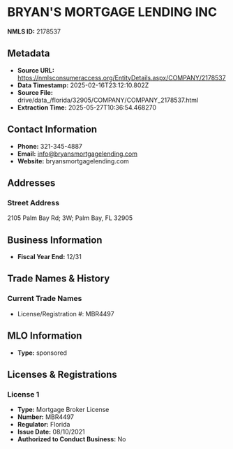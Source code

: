 # BRYAN'S MORTGAGE LENDING INC

**NMLS ID:** 2178537

## Metadata
- **Source URL:** https://nmlsconsumeraccess.org/EntityDetails.aspx/COMPANY/2178537
- **Data Timestamp:** 2025-02-16T23:12:10.802Z
- **Source File:** drive/data_/florida/32905/COMPANY/COMPANY_2178537.html
- **Extraction Time:** 2025-05-27T10:36:54.468270

## Contact Information
- **Phone:** 321-345-4887
- **Email:** info@bryansmortgagelending.com
- **Website:** bryansmortgagelending.com

## Addresses
### Street Address
2105 Palm Bay Rd; 3W; Palm Bay, FL 32905

## Business Information
- **Fiscal Year End:** 12/31

## Trade Names & History
### Current Trade Names
- License/Registration #: MBR4497

## MLO Information
- **Type:** sponsored

## Licenses & Registrations

### License 1
- **Type:** Mortgage Broker License
- **Number:** MBR4497
- **Regulator:** Florida
- **Issue Date:** 08/10/2021
- **Authorized to Conduct Business:** No
